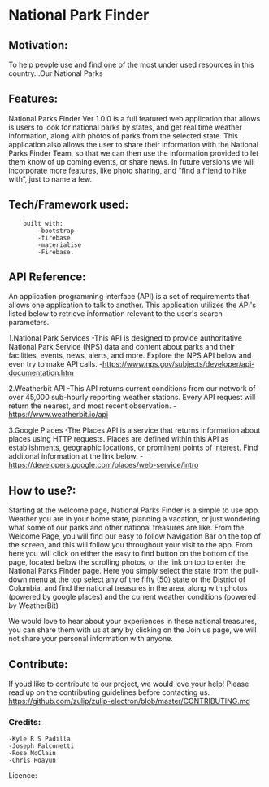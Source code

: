 # National Park Finder


## Motivation:
To help people use and find one of the most under used resources in this country...Our National Parks



## Features:
National Parks Finder Ver 1.0.0 is a full featured web application that allows is users to look for national parks by states, and get real time weather information, along with photos of parks from the selected state.  This application also allows the user to share their information with the National Parks Finder Team, so that we can then use the information provided to let them know of up coming events, or share news.   In future versions we will incorporate more features, like photo sharing, and “find a friend to hike with”, just to name a few.   


## Tech/Framework used:

        built with:
            -bootstrap
            -firebase
            -materialise
            -Firebase.




## API Reference:

An application programming interface (API) is a set of requirements that allows one application to talk to another.  This application utilizes the API's listed below to retrieve information relevant to the user's search parameters.

1.National Park Services
    -This API is designed to provide authoritative National Park Service (NPS) data and content about parks and their facilities, events, news, alerts, and more. Explore the NPS API below and even try to make API calls. 
        -https://www.nps.gov/subjects/developer/api-documentation.htm


2.Weatherbit API
    -This API returns current conditions from our network of over 45,000 sub-hourly reporting weather stations. Every API request will return the nearest, and most recent observation.
        -https://www.weatherbit.io/api


 3.Google Places
    -The Places API is a service that returns information about places using HTTP requests. Places are defined within this API as establishments, geographic locations, or prominent points of interest. Find additonal information at the link below.
        -https://developers.google.com/places/web-service/intro



## How to use?:

Starting at the welcome page, National Parks Finder is a simple to use app.  Weather you are in your home state, planning a vacation, or just wondering what some of our parks and other national treasures are like.  From the Welcome Page, you will find our easy to follow Navigation Bar on the top of the screen, and this will follow you throughout your visit to the app. From here you will click on either the easy to find button on the bottom of the page,  located below the scrolling photos, or the link on top to enter the National Parks Finder page.  Here you simply select the state from the pull-down menu at the top select any of the fifty (50) state or the District of Columbia, and find the national treasures in the area, along with photos (powered by google places) and the current weather conditions (powered by WeatherBit)

We would love to hear about your experiences in these national treasures, you can share them with us at any by clicking on the Join us page, we will not share your personal information with anyone.  



## Contribute:
If youd like to contribute to our project, we would love your help! Please read up on the contributing guidelines before contacting us.
    https://github.com/zulip/zulip-electron/blob/master/CONTRIBUTING.md 



### Credits:
    -Kyle R S Padilla
    -Joseph Falconetti
    -Rose McClain
    -Chris Hoayun

Licence:

